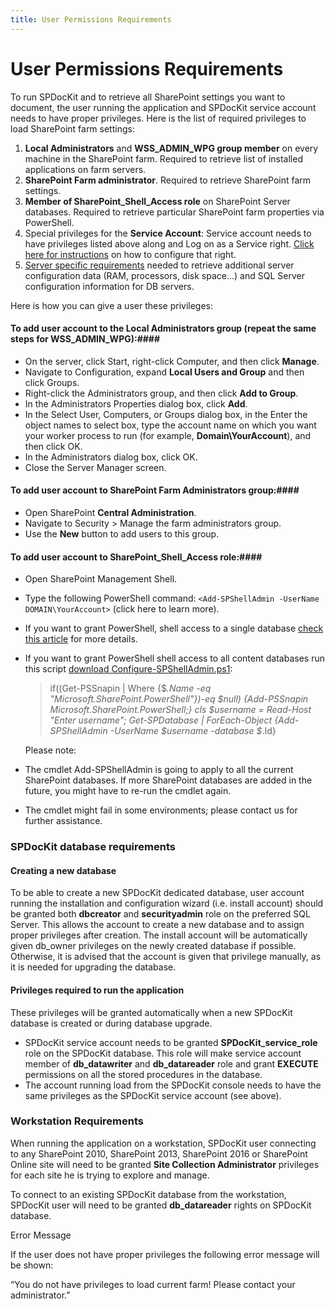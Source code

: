 ```yaml
---
title: User Permissions Requirements
---
```

# User Permissions Requirements

To run SPDocKit and to retrieve all SharePoint settings you want to document, the user running the application and SPDocKit service account needs to have proper privileges. Here is the list of required privileges to load SharePoint farm settings:

1. __Local Administrators__ and __WSS_ADMIN_WPG group member__ on every machine in the SharePoint farm. Required to retrieve list of installed applications on farm servers.
1. __SharePoint Farm administrator__. Required to retrieve SharePoint farm settings.
1. __Member of SharePoint_Shell_Access role__ on SharePoint Server databases. Required to retrieve particular SharePoint farm properties via PowerShell.
1. Special privileges for the __Service Account__: Service account needs to have privileges listed above along and Log on as a Service right. [Click here for instructions]() on how to configure that right.
1. [Server specific requirements]() needed to retrieve additional server configuration data (RAM, processors, disk space…) and SQL Server configuration information for DB servers.


Here is how you can give a user these privileges:

#### To add user account to the __Local Administrators__ group (repeat the same steps for __WSS_ADMIN_WPG__):####
  * On the server, click Start, right-click Computer, and then click __Manage__.
  * Navigate to Configuration, expand __Local Users and Group__ and then click Groups.
  * Right-click the Administrators group, and then click __Add to Group__.
  * In the Administrators Properties dialog box, click __Add__.
  * In the Select User, Computers, or Groups dialog box, in the Enter the object names to select box, type the account name on which you want your worker process to run (for example, __Domain\YourAccount__), and then click OK.
  * In the Administrators dialog box, click OK.
  * Close the Server Manager screen.
#### To add user account to __SharePoint Farm Administrators__ group:####
  * Open SharePoint __Central Administration__.
  * Navigate to Security > Manage the farm administrators group.
  * Use the __New__ button to add users to this group.
#### To add user account to __SharePoint_Shell_Access role__:####
  * Open SharePoint Management Shell.
  * Type the following PowerShell command: `<Add-SPShellAdmin -UserName DOMAIN\YourAccount>` (click here to learn more).
  * If you want to grant PowerShell, shell access to a single database [check this article]() for more details.
  * If you want to grant PowerShell shell access to all content databases run this script [download Configure-SPShellAdmin.ps1]():

    > if((Get-PSSnapin | Where {$_.Name -eq "Microsoft.SharePoint.PowerShell"})-eq $null)
    >{Add-PSSnapin Microsoft.SharePoint.PowerShell;}
    > cls
    >$username = Read-Host "Enter username";
    >Get-SPDatabase | ForEach-Object {Add-SPShellAdmin -UserName $username -database $_.Id}
    
     Please note:
   * The cmdlet Add-SPShellAdmin is going to apply to all the current SharePoint databases. If more SharePoint databases are added in the future, you might have to re-run the cmdlet again.
   * The cmdlet might fail in some environments; please contact us for further assistance.
     
### SPDocKit database requirements

#### Creating a new database

To be able to create a new SPDocKit dedicated database, user account running the installation and configuration wizard (i.e. install account) should be granted both __dbcreator__ and __securityadmin__ role on the preferred SQL Server. This allows the account to create a new database and to assign proper privileges after creation. The install account will be automatically given db_owner privileges on the newly created database if possible. Otherwise, it is advised that the account is given that privilege manually, as it is needed for upgrading the database.

#### Privileges required to run the application

These privileges will be granted automatically when a new SPDocKit database is created or during database upgrade.

* SPDocKit service account needs to be granted __SPDocKit_service_role__ role on the SPDocKit database. This role will make service account member of __db_datawriter__ and __db_datareader__ role and grant __EXECUTE__ permissions on all the stored procedures in the database.
 * The account running load from the SPDocKit console needs to have the same privileges as the SPDocKit service account (see above).

### Workstation Requirements

When running the application on a workstation, SPDocKit user connecting to any SharePoint 2010, SharePoint 2013, SharePoint 2016 or SharePoint Online site will need to be granted __Site Collection Administrator__ privileges for each site he is trying to explore and manage.

To connect to an existing SPDocKit database from the workstation, SPDocKit user will need to be granted __db_datareader__ rights on SPDocKit database.

Error Message

If the user does not have proper privileges the following error message will be shown:

“You do not have privileges to load current farm! Please contact your administrator.”
